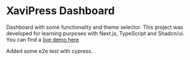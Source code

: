 # XaviPress Dashboard

Dashboard with some functionality and theme selector.
This project was developed for learning purposes with Next.js, TypeScript and Shadcn/ui. You can find a [live demo here](https://xavipress-dashboard.netlify.app/)

Added some e2e test with cypress.
